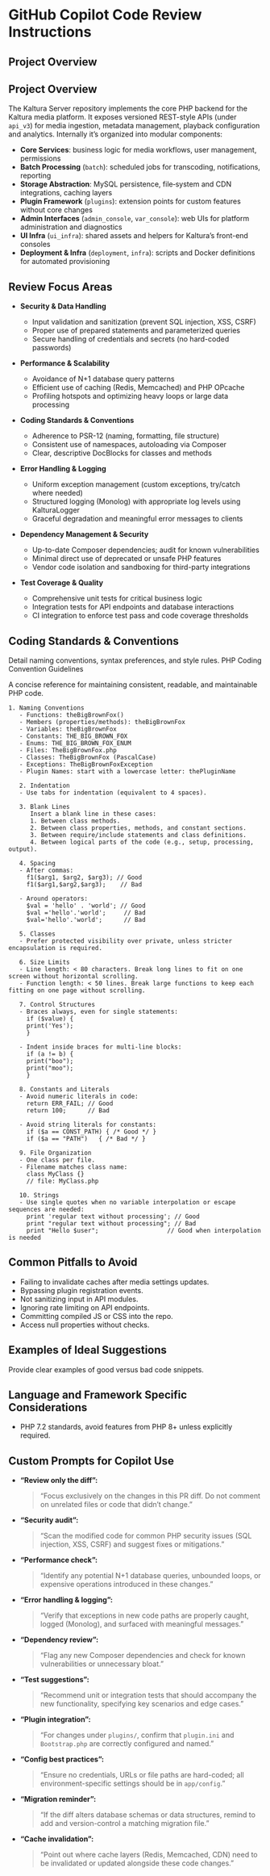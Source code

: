 # GitHub Copilot Code Review Instructions

## Project Overview
## Project Overview

The Kaltura Server repository implements the core PHP backend for the Kaltura media platform. 
It exposes versioned REST-style APIs (under `api_v3`) for media ingestion, metadata management, playback configuration and analytics. 
Internally it’s organized into modular components:

- **Core Services**: business logic for media workflows, user management, permissions
- **Batch Processing** (`batch`): scheduled jobs for transcoding, notifications, reporting
- **Storage Abstraction**: MySQL persistence, file‐system and CDN integrations, caching layers
- **Plugin Framework** (`plugins`): extension points for custom features without core changes
- **Admin Interfaces** (`admin_console`, `var_console`): web UIs for platform administration and diagnostics
- **UI Infra** (`ui_infra`): shared assets and helpers for Kaltura’s front-end consoles
- **Deployment & Infra** (`deployment`, `infra`): scripts and Docker definitions for automated provisioning

## Review Focus Areas

- **Security & Data Handling**
    - Input validation and sanitization (prevent SQL injection, XSS, CSRF)
    - Proper use of prepared statements and parameterized queries
    - Secure handling of credentials and secrets (no hard-coded passwords)

- **Performance & Scalability**
    - Avoidance of N+1 database query patterns
    - Efficient use of caching (Redis, Memcached) and PHP OPcache
    - Profiling hotspots and optimizing heavy loops or large data processing

- **Coding Standards & Conventions**
    - Adherence to PSR-12 (naming, formatting, file structure)
    - Consistent use of namespaces, autoloading via Composer
    - Clear, descriptive DocBlocks for classes and methods

- **Error Handling & Logging**
    - Uniform exception management (custom exceptions, try/catch where needed)
    - Structured logging (Monolog) with appropriate log levels using KalturaLogger
    - Graceful degradation and meaningful error messages to clients

- **Dependency Management & Security**
    - Up-to-date Composer dependencies; audit for known vulnerabilities
    - Minimal direct use of deprecated or unsafe PHP features
    - Vendor code isolation and sandboxing for third-party integrations

- **Test Coverage & Quality**
    - Comprehensive unit tests for critical business logic
    - Integration tests for API endpoints and database interactions
    - CI integration to enforce test pass and code coverage thresholds

## Coding Standards & Conventions
Detail naming conventions, syntax preferences, and style rules.
PHP Coding Convention Guidelines

A concise reference for maintaining consistent, readable, and maintainable PHP code.
    
    1. Naming Conventions
       - Functions: theBigBrownFox()
       - Members (properties/methods): theBigBrownFox
       - Variables: theBigBrownFox
       - Constants: THE_BIG_BROWN_FOX
       - Enums: THE_BIG_BROWN_FOX_ENUM
       - Files: TheBigBrownFox.php
       - Classes: TheBigBrownFox (PascalCase)
       - Exceptions: TheBigBrownFoxException
       - Plugin Names: start with a lowercase letter: thePluginName
    
       2. Indentation
       - Use tabs for indentation (equivalent to 4 spaces).
    
       3. Blank Lines
          Insert a blank line in these cases:
          1. Between class methods.
          2. Between class properties, methods, and constant sections.
          3. Between require/include statements and class definitions.
          4. Between logical parts of the code (e.g., setup, processing, output).
    
       4. Spacing
       - After commas:
         f1($arg1, $arg2, $arg3); // Good
         f1($arg1,$arg2,$arg3);    // Bad
    
       - Around operators:
         $val = 'hello' . 'world'; // Good
         $val ='hello'.'world';     // Bad
         $val='hello'.'world';      // Bad
    
       5. Classes
       - Prefer protected visibility over private, unless stricter encapsulation is required.
    
       6. Size Limits
       - Line length: < 80 characters. Break long lines to fit on one screen without horizontal scrolling.
       - Function length: < 50 lines. Break large functions to keep each fitting on one page without scrolling.
    
       7. Control Structures
       - Braces always, even for single statements:
         if ($value) {
         print('Yes');
         }
    
       - Indent inside braces for multi-line blocks:
         if (a != b) {
         print("boo");
         print("moo");
         }
    
       8. Constants and Literals
       - Avoid numeric literals in code:
         return ERR_FAIL; // Good
         return 100;      // Bad
    
       - Avoid string literals for constants:
         if ($a == CONST_PATH) { /* Good */ }
         if ($a == "PATH")   { /* Bad */ }
    
       9. File Organization
       - One class per file.
       - Filename matches class name:
         class MyClass {}
         // file: MyClass.php
    
       10. Strings
       - Use single quotes when no variable interpolation or escape sequences are needed:
         print 'regular text without processing'; // Good
         print "regular text without processing"; // Bad
         print "Hello $user";                   // Good when interpolation is needed


## Common Pitfalls to Avoid
- Failing to invalidate caches after media settings updates.
- Bypassing plugin registration events.
- Not sanitizing input in API modules.
- Ignoring rate limiting on API endpoints.
- Committing compiled JS or CSS into the repo.
- Access null properties without checks.

## Examples of Ideal Suggestions
Provide clear examples of good versus bad code snippets.

## Language and Framework Specific Considerations

- PHP 7.2 standards, avoid features from PHP 8+ unless explicitly required.

## Custom Prompts for Copilot Use
- **“Review only the diff”:**
  > “Focus exclusively on the changes in this PR diff. Do not comment on unrelated files or code that didn’t change.”

- **“Security audit”:**
  > “Scan the modified code for common PHP security issues (SQL injection, XSS, CSRF) and suggest fixes or mitigations.”

- **“Performance check”:**
  > “Identify any potential N+1 database queries, unbounded loops, or expensive operations introduced in these changes.”

- **“Error handling & logging”:**
  > “Verify that exceptions in new code paths are properly caught, logged (Monolog), and surfaced with meaningful messages.”

- **“Dependency review”:**
  > “Flag any new Composer dependencies and check for known vulnerabilities or unnecessary bloat.”

- **“Test suggestions”:**
  > “Recommend unit or integration tests that should accompany the new functionality, specifying key scenarios and edge cases.”

- **“Plugin integration”:**
  > “For changes under `plugins/`, confirm that `plugin.ini` and `Bootstrap.php` are correctly configured and named.”

- **“Config best practices”:**
  > “Ensure no credentials, URLs or file paths are hard-coded; all environment-specific settings should be in `app/config`.”

- **“Migration reminder”:**
  > “If the diff alters database schemas or data structures, remind to add and version-control a matching migration file.”

- **“Cache invalidation”:**
  > “Point out where cache layers (Redis, Memcached, CDN) need to be invalidated or updated alongside these code changes.”


